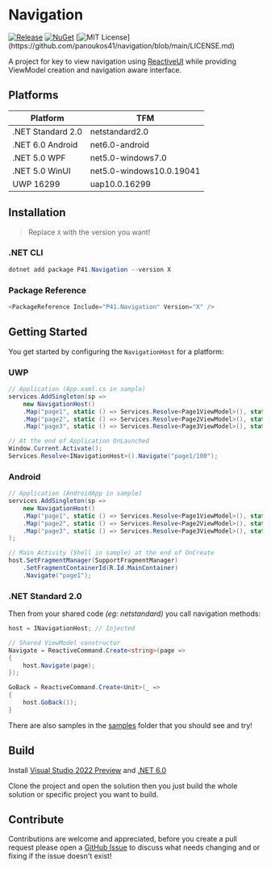 # Navigation

[![Release](https://github.com/panoukos41/navigation/actions/workflows/release.yaml/badge.svg)](https://github.com/panoukos41/navigation/actions/workflows/release.yaml)
[![NuGet](https://buildstats.info/nuget/P41.Navigation?includePreReleases=true)](https://www.nuget.org/packages/P41.Navigation)
[![MIT License](https://img.shields.io/apm/l/atomic-design-ui.svg?)](https://github.com/panoukos41/navigation/blob/main/LICENSE.md)

A project for key to view navigation using [ReactiveUI](https://github.com/reactiveui/ReactiveUI) while providing ViewModel creation and navigation aware interface.

## Platforms

| Platform          | TFM                      |
|-------------------|--------------------------|
| .NET Standard 2.0 | netstandard2.0           |
| .NET 6.0 Android  | net6.0-android           |
| .NET 5.0 WPF      | net5.0-windows7.0        |
| .NET 5.0 WinUI    | net5.0-windows10.0.19041 |
| UWP 16299         | uap10.0.16299            |

## Installation

> Replace `X` with the version you want!

### .NET CLI
```csharp
dotnet add package P41.Navigation --version X
```

### Package Reference
```csharp
<PackageReference Include="P41.Navigation" Version="X" />
```

## Getting Started

You get started by configuring the `NavigationHost` for a platform:

### UWP
```csharp
// Application (App.xaml.cs in sample)
services.AddSingleton(sp =>
    new NavigationHost()
    .Map("page1", static () => Services.Resolve<Page1ViewModel>(), static () => typeof(Page1))
    .Map("page2", static () => Services.Resolve<Page2ViewModel>(), static () => typeof(Page2))
    .Map("page3", static () => Services.Resolve<Page3ViewModel>(), static () => typeof(Page3)));

// At the end of Application OnLaunched
Window.Current.Activate();
Services.Resolve<INavigationHost>().Navigate("page1/100");
```

### Android
```csharp
// Application (AndroidApp in sample)
services.AddSingleton(sp =>
    new NavigationHost()
    .Map("page1", static () => Services.Resolve<Page1ViewModel>(), static () => new Page1())
    .Map("page2", static () => Services.Resolve<Page2ViewModel>(), static () => new Page2())
    .Map("page3", static () => Services.Resolve<Page3ViewModel>(), static () => new Page3())
);

// Main Activity (Shell in sample) at the end of OnCreate
host.SetFragmentManager(SupportFragmentManager)
    .SetFragmentContainerId(R.Id.MainContainer)
    .Navigate("page1");
```

### .NET Standard 2.0
Then from your shared code *(eg: netstandard)* you call navigation methods:

```csharp
host = INavigationHost; // Injected

// Shared ViewModel constructor
Navigate = ReactiveCommand.Create<string>(page =>
{
    host.Navigate(page);
});

GoBack = ReactiveCommand.Create<Unit>(_ =>
{
    host.GoBack());
}
```

There are also samples in the [samples](./samples) folder that you should see and try!

## Build

Install [Visual Studio 2022 Preview](https://visualstudio.microsoft.com/vs/preview) and [.NET 6.0](https://dotnet.microsoft.com/download/dotnet/6.0)

Clone the project and open the solution then you just build the whole solution or specific project you want to build.

## Contribute

Contributions are welcome and appreciated, before you create a pull request please open a [GitHub Issue](https://github.com/panoukos41/navigation/issues/new) to discuss what needs changing and or fixing if the issue doesn't exist!
